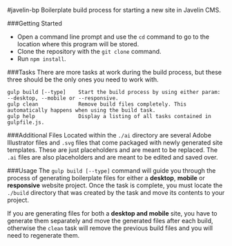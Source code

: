 #javelin-bp
Boilerplate build process for starting a new site in Javelin CMS.

###Getting Started
* Open a command line prompt and use the `cd` command to go to the location where this program will be stored.
* Clone the repository with the `git clone` command.
* Run `npm install`.


###Tasks
There are more tasks at work during the build process, but these three should be the only ones you need to work with.

```
gulp build [--type]    Start the build process by using either param: --desktop, --mobile or --responsive.
gulp clean             Remove build files completely. This automatically happens when using the build task.
gulp help              Display a listing of all tasks contained in gulpfile.js.
```

###Additional Files
Located within the `./ai` directory are several Adobe Illustrator files and `.svg` files that come packaged with newly generated site templates. These are just placeholders and are meant to be replaced. The `.ai` files are also placeholders and are meant to be edited and saved over.


###Usage
The `gulp build [--type]` command will guide you through the process of generating boilerplate files for either a **desktop**, **mobile** or **responsive** website project. Once the task is complete, you must locate the `./build` directory that was created by the task and move its contents to your project.

If you are generating files for both a **desktop and mobile** site, you have to generate them separately and move the generated files after each build, otherwise the `clean` task will remove the previous build files and you will need to regenerate them.

